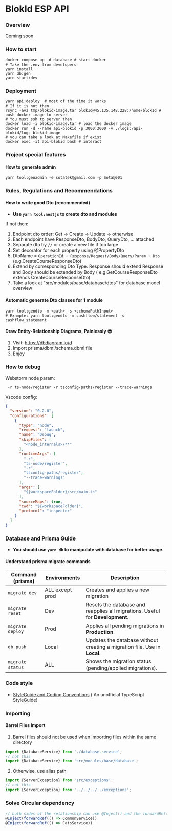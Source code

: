 # BlokId ESP API

### Overview

Coming soon

### How to start

```shell
docker compose up -d database # start docker
# Take the .env from developers
yarn install
yarn db:gen
yarn start:dev
```

### Deployment

```shell
yarn api:deploy  # most of the time it works
# If it is not then
rsync -avz tmp/blokid-image.tar blokId@45.135.148.228:/home/blokId # push docker image to server
# You must ssh to server then
docker load -i blokid-image.tar # load the docker image
docker run -d --name api-blokid -p 3000:3000 -v ./logs:/api-blokid/logs blokid-image
# you can take a look at Makefile if exist
docker exec -it api-blokid bash # interact 
```

### Project special features

#### How to generate admin

```shell
yarn tool:genadmin -e sotatek@gmail.com -p Sota@001
```

### Rules, Regulations and Recommendations

#### How to write good Dto (recommended)

- **Use `yarn tool:nestjs` to create dto and modules**

If not then:

1. Endpoint dto order: Get -> Create -> Update -> otherwise
2. Each endpoint have ResponseDto, BodyDto, QueryDto, ... attached
3. Separate dto by ```//``` or create a new file if too large
4. Set decorator for each property using @PropertyDto
5. DtoName = ```OperationId + Response/Request/Body/Query/Param + Dto``` (e.g.CreateCourseResponseDto)
6. Extend by corresponding Dto Type. Response should extend Response and Body should be extended by Body (
   e.g.GetCourseResponseDto extends CreateCourseResponseDto)
7. Take a look at "src/modules/base/database/dtos" for database model overview

#### Automatic generate Dto classes for 1 module

```shell
yarn tool:gendto -m <path> -s <schemaPathInput> 
# Example: yarn tool:gendto -m cashflow/statement -s cashflow_statement
```

#### Draw Entity-Relationship Diagrams, Painlessly 😎

1. Visit: https://dbdiagram.io/d
2. Import prisma/dbml/schema.dbml file
3. Enjoy

### How to debug

Webstorm node param:

```
 -r ts-node/register -r tsconfig-paths/register --trace-warnings
```

Vscode config:

```json
{
  "version": "0.2.0",
  "configurations": [
    {
      "type": "node",
      "request": "launch",
      "name": "Debug",
      "skipFiles": [
        "<node_internals>/**"
      ],
      "runtimeArgs": [
        "-r",
        "ts-node/register",
        "-r",
        "tsconfig-paths/register",
        "--trace-warnings"
      ],
      "args": [
        "${workspaceFolder}/src/main.ts"
      ],
      "sourceMaps": true,
      "cwd": "${workspaceFolder}",
      "protocol": "inspector"
    }
  ]
}
```

### Database and Prisma Guide

- **You should use `yarn db` to manipulate with database for better usage.**

#### Understand prisma migrate commands

| Command (prisma) | Environments    | Description                                                                      |
|------------------|-----------------|----------------------------------------------------------------------------------|
| `migrate dev`    | ALL except prod | Creates and applies a new migration                                              |
| `migrate reset`  | Dev             | Resets the database and reapplies all migrations. Useful for <b>Development</b>. |
| `migrate deploy` | Prod            | Applies all pending migrations in <b>Production</b>.                             |
| `db push`        | Local           | Updates the database without creating a migration file. Use in <b>Local</b>.     |
| `migrate status` | ALL             | Shows the migration status (pending/applied migrations).                         |

### Code style

- [StyleGuide and Coding Conventions](https://github.com/basarat/typescript-book/blob/master/docs/styleguide/styleguide.md) (
  An unofficial TypeScript StyleGuide)

### Importing

#### Barrel Files Import

1. Barrel files should not be used when importing files within the same directory

```typescript
import {DatabaseService} from './database.service';
// not this
import {DatabaseService} from 'src/modules/base/database';
```

2. Otherwise, use alias path

```typescript
import {ServerException} from 'src/exceptions';
// not this
import {ServerException} from '../../../../exceptions';
```

### Solve Circular dependency

```typescript
// both sides of the relationship can use @Inject() and the forwardRef()
@Inject(forwardRef(() => CommonService))
@Inject(forwardRef(() => CatsService))
```
